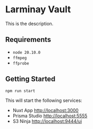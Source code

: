 # Larminay Vault

This is the description.

## Requirements

- `node 20.10.0`
- `ffmpeg`
- `ffprobe`

## Getting Started

```bash
npm run start
```

This will start the following services:

- Nuxt App [http://localhost:3000](http://localhost:3000)
- Prisma Studio [http://localhost:5555](http://localhost:5555)
- S3 Ninja [http://localhost:9444/ui](http://localhost:9444/ui)
